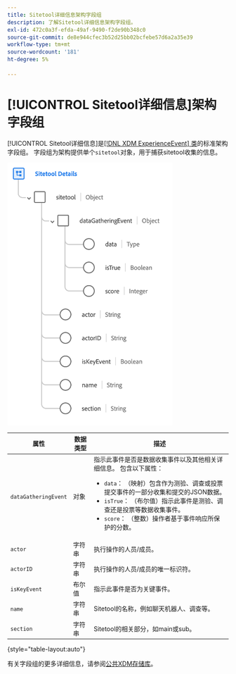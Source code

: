 ```yaml
---
title: Sitetool详细信息架构字段组
description: 了解Sitetool详细信息架构字段组。
exl-id: 472c0a3f-efda-49af-9490-f2de90b348c0
source-git-commit: de8e944cfec3b52d25bb02bcfebe57d6a2a35e39
workflow-type: tm+mt
source-wordcount: '181'
ht-degree: 5%

---
```


# [!UICONTROL Sitetool详细信息]架构字段组

[!UICONTROL Sitetool详细信息]是[[!DNL XDM ExperienceEvent] 类](../../classes/experienceevent.md)的标准架构字段组。 字段组为架构提供单个`sitetool`对象，用于捕获sitetool收集的信息。

![字段组结构](../../images/field-groups/sitetool-details.png)

| 属性 | 数据类型 | 描述 |
| --- | --- | --- |
| `dataGatheringEvent` | 对象 | 指示此事件是否是数据收集事件以及其他相关详细信息。 包含以下属性：<ul><li>`data`： （映射）包含作为测验、调查或投票提交事件的一部分收集和提交的JSON数据。</li><li>`isTrue`： （布尔值）指示此事件是测验、调查还是投票等数据收集事件。</li><li>`score`： （整数）操作者基于事件响应所保护的分数。</li></ul> |
| `actor` | 字符串 | 执行操作的人员/成员。 |
| `actorID` | 字符串 | 执行操作的人员/成员的唯一标识符。 |
| `isKeyEvent` | 布尔值 | 指示此事件是否为关键事件。 |
| `name` | 字符串 | Sitetool的名称，例如聊天机器人、调查等。 |
| `section` | 字符串 | Sitetool的相关部分，如main或sub。 |

{style="table-layout:auto"}

有关字段组的更多详细信息，请参阅[公共XDM存储库](https://github.com/adobe/xdm/blob/master/components/fieldgroups/experience-event/industry-verticals/experienceevent-healthcare-sitetool.schema.json)。
